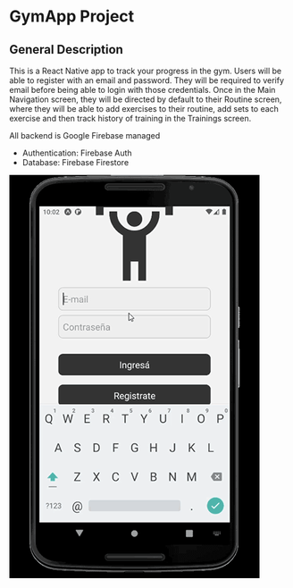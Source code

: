 # GymApp Project

## General Description

This is a React Native app to track your progress in the gym. Users will be able to register with an email and password. They will be required to verify email before being able to login with those credentials. Once in the Main Navigation screen, they will be directed by default to their Routine screen, where they will be able to add exercises to their routine, add sets to each exercise and then track history of training in the Trainings screen.

All backend is Google Firebase managed

- Authentication: Firebase Auth
- Database: Firebase Firestore

![Application GIF](./GymApp.gif "GIF Showing the APP in Android Emulator")
